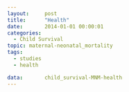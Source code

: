 ```yaml
---
layout:     post
title:      "Health"
date:       2014-01-01 00:00:01
categories: 
  - Child Survival
topic: maternal-neonatal_mortality
tags:       
  - studies
  - health

data:       child_survival-MNM-health
---
```

